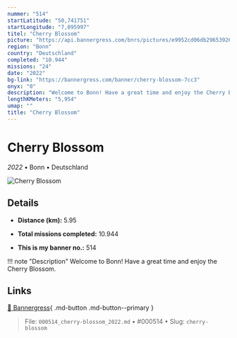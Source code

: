 ```yaml
---
nummer: "514"
startLatitude: "50,741751"
startLongitude: "7,095997"
titel: "Cherry Blossom"
picture: "https://api.bannergress.com/bnrs/pictures/e9952cd06db29653926eedd0a0c39360"
region: "Bonn"
country: "Deutschland"
completed: "10.944"
missions: "24"
date: "2022"
bg-link: "https://bannergress.com/banner/cherry-blossom-7cc3"
onyx: "0"
description: "Welcome to Bonn! Have a great time and enjoy the Cherry Blossom."
lengthKMeters: "5,954"
umap: ""
title: "Cherry Blossom"
---
```

# Cherry Blossom

*2022* • Bonn • Deutschland

![Cherry Blossom](https://api.bannergress.com/bnrs/pictures/e9952cd06db29653926eedd0a0c39360)

## Details
- **Distance (km):** 5.95

- **Total missions completed:** 10.944
- **This is my banner no.:** 514


!!! note "Description"
    Welcome to Bonn! Have a great time and enjoy the Cherry Blossom.



## Links
[🔗 Bannergress](https://bannergress.com/banner/cherry-blossom-7cc3){ .md-button .md-button--primary }



> File: `000514_cherry-blossom_2022.md` • #000514 • Slug: `cherry-blossom`
